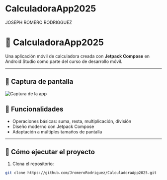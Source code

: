 ﻿# CalculadoraApp2025 
 JOSEPH ROMERO RODRIGGUEZ
# 📱 CalculadoraApp2025

Una aplicación móvil de calculadora creada con **Jetpack Compose** en Android Studio como parte del curso de desarrollo móvil.

---
## 📸 Captura de pantalla

![Captura de la app](app/sampledata/calculadora.png)


## 🧮 Funcionalidades

- Operaciones básicas: suma, resta, multiplicación, división
- Diseño moderno con Jetpack Compose
- Adaptación a múltiples tamaños de pantalla

---

## 🚀 Cómo ejecutar el proyecto

1. Clona el repositorio:

```bash
git clone https://github.com/JromeroRodriguez/CalculadoraApp2025.git
